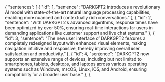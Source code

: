 {
    "sentences": [
        {
            "id": 1,
            "sentence": "DARKGPT2 introduces a revolutionary AI model with state-of-the-art natural language processing capabilities, enabling more nuanced and contextually rich conversations."
        },
        {
            "id": 2,
            "sentence": "With DARKGPT2's advanced algorithms, response times have been optimized by over 50%, ensuring real-time interactions for users in demanding applications like customer support and live chat systems."
        },
        {
            "id": 3,
            "sentence": "The new user interface of DARKGPT2 features a completely redesigned layout with enhanced visual elements, making navigation intuitive and responsive, thereby improving overall user satisfaction and productivity."
        },
        {
            "id": 4,
            "sentence": "DARKGPT2 now supports an extensive range of devices, including but not limited to smartphones, tablets, desktops, and laptops across various operating systems such as Windows, macOS, Linux, iOS, and Android, ensuring compatibility for a broader user base."
        },
        {
